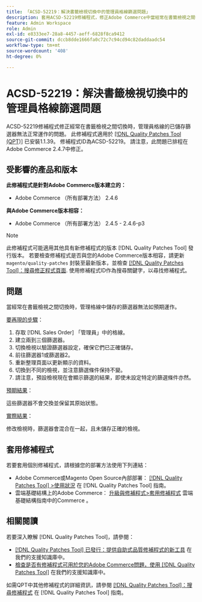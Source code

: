```yaml
---
title: 「ACSD-52219：解決書籤檢視切換中的管理員格線篩選問題」
description: 套用ACSD-52219修補程式，修正Adobe Commerce中當經常在書籤檢視之間切換時，管理員格線的已儲存篩選器無法正常運作的問題。
feature: Admin Workspace
role: Admin
exl-id: e8333ee7-28a8-4457-aeff-6828f8ca9412
source-git-commit: dccb8dde1666fa0c72c7c94cd94c82daddaadc54
workflow-type: tm+mt
source-wordcount: '408'
ht-degree: 0%

---
```


# ACSD-52219：解決書籤檢視切換中的管理員格線篩選問題

ACSD-52219修補程式修正經常在書籤檢視之間切換時，管理員格線的已儲存篩選器無法正常運作的問題。 此修補程式適用於 [[!DNL Quality Patches Tool (QPT)]](/help/announcements/adobe-commerce-announcements/magento-quality-patches-released-new-tool-to-self-serve-quality-patches.md) 已安裝1.1.39。 修補程式ID為ACSD-52219。 請注意，此問題已排程在Adobe Commerce 2.4.7中修正。

## 受影響的產品和版本

**此修補程式是針對Adobe Commerce版本建立的：**

* Adobe Commerce （所有部署方法） 2.4.6

**與Adobe Commerce版本相容：**

* Adobe Commerce （所有部署方法） 2.4.5 - 2.4.6-p3

>[!NOTE]
>
>此修補程式可能適用其他具有新修補程式的版本 [!DNL Quality Patches Tool] 發行版本。 若要檢查修補程式是否與您的Adobe Commerce版本相容，請更新 `magento/quality-patches` 封裝至最新版本，並檢查 [[!DNL Quality Patches Tool]：搜尋修正程式頁面](https://experienceleague.adobe.com/tools/commerce-quality-patches/index.html). 使用修補程式ID作為搜尋關鍵字，以尋找修補程式。

## 問題

當經常在書籤檢視之間切換時，管理格線中儲存的篩選器無法如預期運作。

<u>要再現的步驟</u>：

1. 存取 [!DNL Sales Order] 「管理員」中的格線。
1. 建立兩到三個篩選器。
1. 切換檢視以驗證篩選器設定，確保它們已正確儲存。
1. 前往篩選器1或篩選器2。
1. 重新整理頁面以更新顯示的資料。
1. 切換到不同的檢視，並注意篩選條件保持不變。
1. 請注意，預設檢視現在會顯示篩選的結果，即使未設定特定的篩選條件亦然。

<u>預期結果</u>：

這些篩選器不會交換並保留其原始狀態。

<u>實際結果</u>：

修改檢視時，篩選器會混合在一起，且未儲存正確的檢視。

## 套用修補程式

若要套用個別修補程式，請根據您的部署方法使用下列連結：

* Adobe Commerce或Magento Open Source內部部署： [[!DNL Quality Patches Tool] >使用狀況](https://experienceleague.adobe.com/docs/commerce-operations/tools/quality-patches-tool/usage.html) 在 [!DNL Quality Patches Tool] 指南。
* 雲端基礎結構上的Adobe Commerce： [升級與修補程式>套用修補程式](https://experienceleague.adobe.com/docs/commerce-cloud-service/user-guide/develop/upgrade/apply-patches.html) 雲端基礎結構指南中的Commerce 。

## 相關閱讀

若要深入瞭解 [!DNL Quality Patches Tool]，請參閱：

* [[!DNL Quality Patches Tool] 已發行：提供自助式品質修補程式的新工具](/help/announcements/adobe-commerce-announcements/magento-quality-patches-released-new-tool-to-self-serve-quality-patches.md) 在我們的支援知識庫中。
* [檢查是否有修補程式可用於您的Adobe Commerce問題，使用 [!DNL Quality Patches Tool]](/help/support-tools/patches-available-in-qpt-tool/check-patch-for-magento-issue-with-magento-quality-patches.md) 在我們的支援知識庫中。

如需QPT中其他修補程式的詳細資訊，請參閱 [[!DNL Quality Patches Tool]：搜尋修補程式](https://experienceleague.adobe.com/tools/commerce-quality-patches/index.html) 在 [!DNL Quality Patches Tool] 指南。
